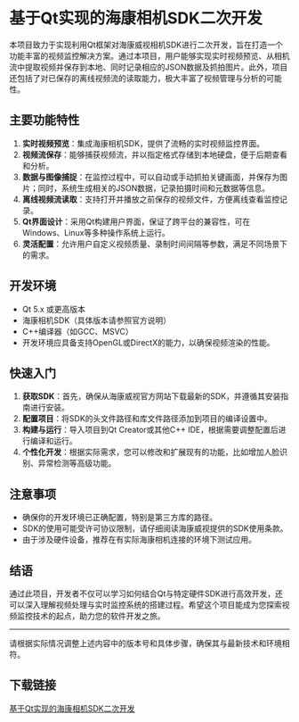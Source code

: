 # 基于Qt实现的海康相机SDK二次开发

本项目致力于实现利用Qt框架对海康威视相机SDK进行二次开发，旨在打造一个功能丰富的视频监控解决方案。通过本项目，用户能够实现实时视频预览、从相机流中提取视频并保存到本地、同时记录相应的JSON数据及抓拍图片。此外，项目还包括了对已保存的离线视频流的读取能力，极大丰富了视频管理与分析的可能性。

## 主要功能特性

1. **实时视频预览**：集成海康相机SDK，提供了流畅的实时视频监控界面。
2. **视频流保存**：能够捕获视频流，并以指定格式存储到本地硬盘，便于后期查看和分析。
3. **数据与图像捕捉**：在监控过程中，可以自动或手动抓拍关键画面，并保存为图片；同时，系统生成相关的JSON数据，记录拍摄时间和元数据等信息。
4. **离线视频流读取**：支持打开并播放之前保存的视频文件，方便离线查看监控记录。
5. **Qt界面设计**：采用Qt构建用户界面，保证了跨平台的兼容性，可在Windows、Linux等多种操作系统上运行。
6. **灵活配置**：允许用户自定义视频质量、录制时间间隔等参数，满足不同场景下的需求。

## 开发环境

- Qt 5.x 或更高版本
- 海康相机SDK（具体版本请参照官方说明）
- C++编译器（如GCC、MSVC）
- 开发环境应具备支持OpenGL或DirectX的能力，以确保视频渲染的性能。

## 快速入门

1. **获取SDK**：首先，确保从海康威视官方网站下载最新的SDK，并遵循其安装指南进行安装。
2. **配置项目**：将SDK的头文件路径和库文件路径添加到项目的编译设置中。
3. **构建与运行**：导入项目到Qt Creator或其他C++ IDE，根据需要调整配置后进行编译和运行。
4. **个性化开发**：根据实际需求，您可以修改和扩展现有的功能，比如增加人脸识别、异常检测等高级功能。

## 注意事项

- 确保你的开发环境已正确配置，特别是第三方库的路径。
- SDK的使用可能受许可协议限制，请仔细阅读海康威视提供的SDK使用条款。
- 由于涉及硬件设备，推荐在有实际海康相机连接的环境下测试应用。

## 结语

通过此项目，开发者不仅可以学习如何结合Qt与特定硬件SDK进行高效开发，还可以深入理解视频处理与实时监控系统的搭建过程。希望这个项目能成为您探索视频监控技术的起点，助力您的软件开发之旅。

---

请根据实际情况调整上述内容中的版本号和具体步骤，确保其与最新技术和环境相符。

## 下载链接

[基于Qt实现的海康相机SDK二次开发](https://pan.quark.cn/s/18f6c11ed457)